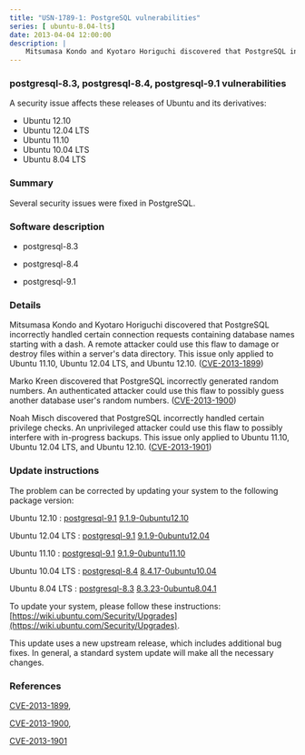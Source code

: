 ```yaml
---
title: "USN-1789-1: PostgreSQL vulnerabilities"
series: [ ubuntu-8.04-lts]
date: 2013-04-04 12:00:00
description: |
    Mitsumasa Kondo and Kyotaro Horiguchi discovered that PostgreSQL incorrectly handled certain connection requests containing database names starting with a dash. A remote attacker could use this flaw to damage or destroy files within a server&#39;s data directory. This issue only applied to Ubuntu 11.10, Ubuntu 12.04 LTS, and Ubuntu 12.10. ([CVE-2013-1899](http://people.ubuntu.com/~ubuntu-security/cve/CVE-2013-1899))
--- 
```

 
### postgresql-8.3, postgresql-8.4, postgresql-9.1 vulnerabilities

A security issue affects these releases of Ubuntu and its derivatives:

* Ubuntu 12.10
* Ubuntu 12.04 LTS
* Ubuntu 11.10
* Ubuntu 10.04 LTS
* Ubuntu 8.04 LTS

### Summary

Several security issues were fixed in PostgreSQL. 

### Software description

* postgresql-8.3 

* postgresql-8.4 

* postgresql-9.1 

### Details

Mitsumasa Kondo and Kyotaro Horiguchi discovered that PostgreSQL incorrectly handled certain connection requests containing database names starting with a dash. A remote attacker could use this flaw to damage or destroy files within a server&#39;s data directory. This issue only applied to Ubuntu 11.10, Ubuntu 12.04 LTS, and Ubuntu 12.10. ([CVE-2013-1899](http://people.ubuntu.com/~ubuntu-security/cve/CVE-2013-1899))

Marko Kreen discovered that PostgreSQL incorrectly generated random numbers. An authenticated attacker could use this flaw to possibly guess another database user&#39;s random numbers. ([CVE-2013-1900](http://people.ubuntu.com/~ubuntu-security/cve/CVE-2013-1900))

Noah Misch discovered that PostgreSQL incorrectly handled certain privilege checks. An unprivileged attacker could use this flaw to possibly interfere with in-progress backups. This issue only applied to Ubuntu 11.10, Ubuntu 12.04 LTS, and Ubuntu 12.10. ([CVE-2013-1901](http://people.ubuntu.com/~ubuntu-security/cve/CVE-2013-1901)) 

### Update instructions

The problem can be corrected by updating your system to the following package version:

Ubuntu 12.10
 : [postgresql-9.1](https://launchpad.net/ubuntu/+source/postgresql-9.1) <span> [9.1.9-0ubuntu12.10](https://launchpad.net/ubuntu/+source/postgresql-9.1/9.1.9-0ubuntu12.10) </span> 

Ubuntu 12.04 LTS
 : [postgresql-9.1](https://launchpad.net/ubuntu/+source/postgresql-9.1) <span> [9.1.9-0ubuntu12.04](https://launchpad.net/ubuntu/+source/postgresql-9.1/9.1.9-0ubuntu12.04) </span> 

Ubuntu 11.10
 : [postgresql-9.1](https://launchpad.net/ubuntu/+source/postgresql-9.1) <span> [9.1.9-0ubuntu11.10](https://launchpad.net/ubuntu/+source/postgresql-9.1/9.1.9-0ubuntu11.10) </span> 

Ubuntu 10.04 LTS
 : [postgresql-8.4](https://launchpad.net/ubuntu/+source/postgresql-8.4) <span> [8.4.17-0ubuntu10.04](https://launchpad.net/ubuntu/+source/postgresql-8.4/8.4.17-0ubuntu10.04) </span> 

Ubuntu 8.04 LTS
 : [postgresql-8.3](https://launchpad.net/ubuntu/+source/postgresql-8.3) <span> [8.3.23-0ubuntu8.04.1](https://launchpad.net/ubuntu/+source/postgresql-8.3/8.3.23-0ubuntu8.04.1) </span> 

To update your system, please follow these instructions: [https://wiki.ubuntu.com/Security/Upgrades](https://wiki.ubuntu.com/Security/Upgrades).

This update uses a new upstream release, which includes additional bug fixes. In general, a standard system update will make all the necessary changes. 

### References

 [CVE-2013-1899](http://people.ubuntu.com/~ubuntu-security/cve/CVE-2013-1899), 

 [CVE-2013-1900](http://people.ubuntu.com/~ubuntu-security/cve/CVE-2013-1900), 

 [CVE-2013-1901](http://people.ubuntu.com/~ubuntu-security/cve/CVE-2013-1901)
 
